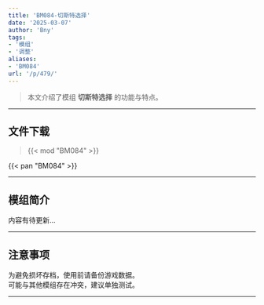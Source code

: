 ```yaml
---
title: 'BM084-切斯特选择'
date: '2025-03-07'
author: 'Bny'
tags:
- '模组'
- '调整'
aliases:
- 'BM084'
url: '/p/479/'
---
```


> 本文介绍了模组 **切斯特选择** 的功能与特点。

---

## 文件下载  

> {{< mod "BM084" >}}  

{{< pan "BM084" >}}  

---

## 模组简介

>  
内容有待更新...  

---

## 注意事项

>  
为避免损坏存档，使用前请备份游戏数据。  
可能与其他模组存在冲突，建议单独测试。  

---

